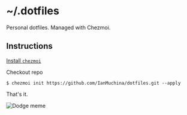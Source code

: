 # ~/.dotfiles

Personal dotfiles. Managed with Chezmoi.

## Instructions

[Install `chezmoi`](https://www.chezmoi.io/docs/install/)

Checkout repo

```
$ chezmoi init https://github.com/IanMuchina/dotfiles.git --apply
```

That's it.

![Dodge meme](https://i.imgur.com/HaohUix.jpg)
